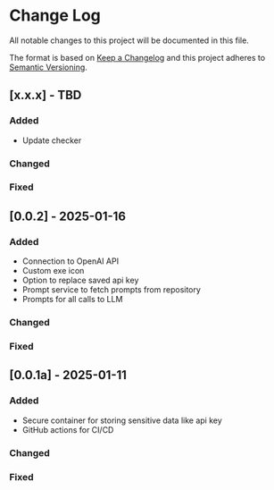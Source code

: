 
# Change Log
All notable changes to this project will be documented in this file.

The format is based on [Keep a Changelog](http://keepachangelog.com/)
and this project adheres to [Semantic Versioning](http://semver.org/).

## [x.x.x] - TBD

### Added
- Update checker

### Changed

### Fixed

## [0.0.2] - 2025-01-16

### Added
- Connection to OpenAI API
- Custom exe icon
- Option to replace saved api key
- Prompt service to fetch prompts from repository
- Prompts for all calls to LLM

### Changed

### Fixed

## [0.0.1a] - 2025-01-11

### Added

- Secure container for storing sensitive data like api key
- GitHub actions for CI/CD

### Changed

### Fixed
